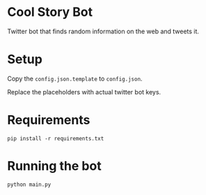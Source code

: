 # Cool Story Bot
Twitter bot that finds random information on the web and tweets it.

# Setup
Copy the `config.json.template` to `config.json`. 

Replace the placeholders with actual twitter bot keys.

# Requirements

    pip install -r requirements.txt
    
# Running the bot

    python main.py
